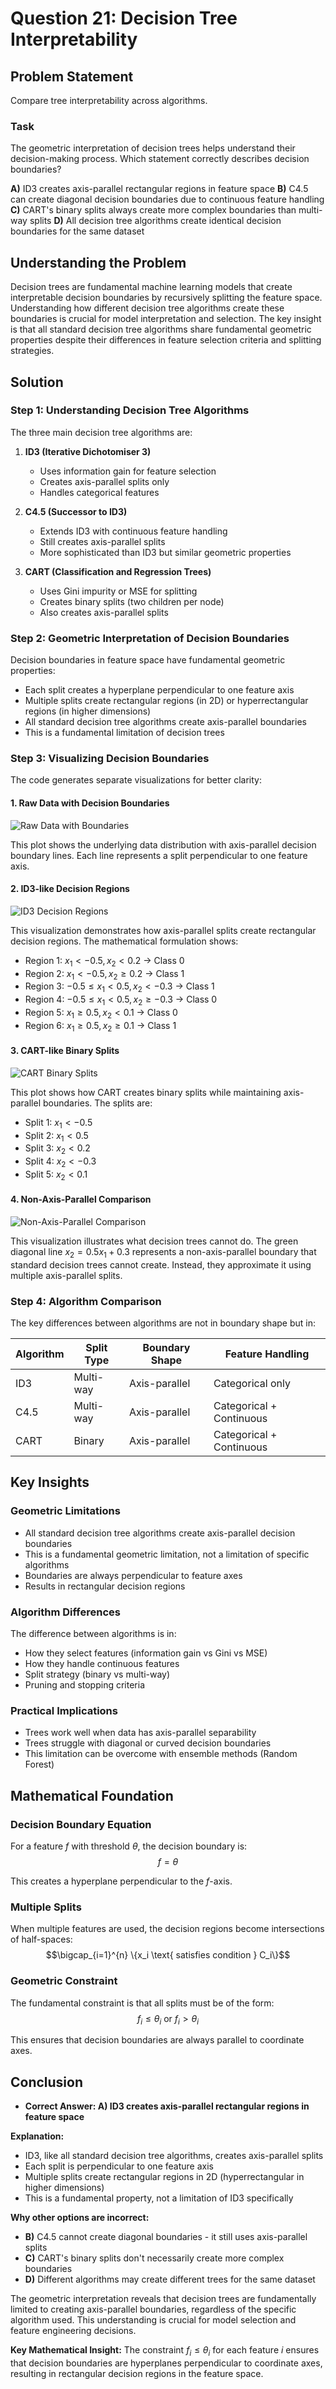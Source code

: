 # Question 21: Decision Tree Interpretability

## Problem Statement
Compare tree interpretability across algorithms.

### Task
The geometric interpretation of decision trees helps understand their decision-making process. Which statement correctly describes decision boundaries?

**A)** ID3 creates axis-parallel rectangular regions in feature space
**B)** C4.5 can create diagonal decision boundaries due to continuous feature handling  
**C)** CART's binary splits always create more complex boundaries than multi-way splits
**D)** All decision tree algorithms create identical decision boundaries for the same dataset

## Understanding the Problem
Decision trees are fundamental machine learning models that create interpretable decision boundaries by recursively splitting the feature space. Understanding how different decision tree algorithms create these boundaries is crucial for model interpretation and selection. The key insight is that all standard decision tree algorithms share fundamental geometric properties despite their differences in feature selection criteria and splitting strategies.

## Solution

### Step 1: Understanding Decision Tree Algorithms
The three main decision tree algorithms are:

1. **ID3 (Iterative Dichotomiser 3)**
   - Uses information gain for feature selection
   - Creates axis-parallel splits only
   - Handles categorical features

2. **C4.5 (Successor to ID3)**
   - Extends ID3 with continuous feature handling
   - Still creates axis-parallel splits
   - More sophisticated than ID3 but similar geometric properties

3. **CART (Classification and Regression Trees)**
   - Uses Gini impurity or MSE for splitting
   - Creates binary splits (two children per node)
   - Also creates axis-parallel splits

### Step 2: Geometric Interpretation of Decision Boundaries
Decision boundaries in feature space have fundamental geometric properties:

- Each split creates a hyperplane perpendicular to one feature axis
- Multiple splits create rectangular regions (in 2D) or hyperrectangular regions (in higher dimensions)
- All standard decision tree algorithms create axis-parallel boundaries
- This is a fundamental limitation of decision trees

### Step 3: Visualizing Decision Boundaries
The code generates separate visualizations for better clarity:

#### 1. Raw Data with Decision Boundaries
![Raw Data with Boundaries](../Images/L6_3_Quiz_21/raw_data_with_boundaries.png)

This plot shows the underlying data distribution with axis-parallel decision boundary lines. Each line represents a split perpendicular to one feature axis.

#### 2. ID3-like Decision Regions
![ID3 Decision Regions](../Images/L6_3_Quiz_21/id3_decision_regions.png)

This visualization demonstrates how axis-parallel splits create rectangular decision regions. The mathematical formulation shows:
- Region 1: $x_1 < -0.5, x_2 < 0.2$ → Class 0
- Region 2: $x_1 < -0.5, x_2 \geq 0.2$ → Class 1
- Region 3: $-0.5 \leq x_1 < 0.5, x_2 < -0.3$ → Class 1
- Region 4: $-0.5 \leq x_1 < 0.5, x_2 \geq -0.3$ → Class 0
- Region 5: $x_1 \geq 0.5, x_2 < 0.1$ → Class 0
- Region 6: $x_1 \geq 0.5, x_2 \geq 0.1$ → Class 1

#### 3. CART-like Binary Splits
![CART Binary Splits](../Images/L6_3_Quiz_21/cart_binary_splits.png)

This plot shows how CART creates binary splits while maintaining axis-parallel boundaries. The splits are:
- Split 1: $x_1 < -0.5$
- Split 2: $x_1 < 0.5$
- Split 3: $x_2 < 0.2$
- Split 4: $x_2 < -0.3$
- Split 5: $x_2 < 0.1$

#### 4. Non-Axis-Parallel Comparison
![Non-Axis-Parallel Comparison](../Images/L6_3_Quiz_21/non_axis_parallel_comparison.png)

This visualization illustrates what decision trees cannot do. The green diagonal line $x_2 = 0.5x_1 + 0.3$ represents a non-axis-parallel boundary that standard decision trees cannot create. Instead, they approximate it using multiple axis-parallel splits.

### Step 4: Algorithm Comparison
The key differences between algorithms are not in boundary shape but in:

| Algorithm | Split Type | Boundary Shape | Feature Handling |
|-----------|------------|----------------|------------------|
| ID3 | Multi-way | Axis-parallel | Categorical only |
| C4.5 | Multi-way | Axis-parallel | Categorical + Continuous |
| CART | Binary | Axis-parallel | Categorical + Continuous |

## Key Insights

### Geometric Limitations
- All standard decision tree algorithms create axis-parallel decision boundaries
- This is a fundamental geometric limitation, not a limitation of specific algorithms
- Boundaries are always perpendicular to feature axes
- Results in rectangular decision regions

### Algorithm Differences
The difference between algorithms is in:
- How they select features (information gain vs Gini vs MSE)
- How they handle continuous features
- Split strategy (binary vs multi-way)
- Pruning and stopping criteria

### Practical Implications
- Trees work well when data has axis-parallel separability
- Trees struggle with diagonal or curved decision boundaries
- This limitation can be overcome with ensemble methods (Random Forest)

## Mathematical Foundation

### Decision Boundary Equation
For a feature $f$ with threshold $\theta$, the decision boundary is:
$$f = \theta$$

This creates a hyperplane perpendicular to the $f$-axis.

### Multiple Splits
When multiple features are used, the decision regions become intersections of half-spaces:
$$\bigcap_{i=1}^{n} \{x_i \text{ satisfies condition } C_i\}$$

### Geometric Constraint
The fundamental constraint is that all splits must be of the form:
$$f_i \leq \theta_i \text{ or } f_i > \theta_i$$

This ensures that decision boundaries are always parallel to coordinate axes.

## Conclusion
- **Correct Answer: A) ID3 creates axis-parallel rectangular regions in feature space**

**Explanation:**
- ID3, like all standard decision tree algorithms, creates axis-parallel splits
- Each split is perpendicular to one feature axis
- Multiple splits create rectangular regions in 2D (hyperrectangular in higher dimensions)
- This is a fundamental property, not a limitation of ID3 specifically

**Why other options are incorrect:**
- **B)** C4.5 cannot create diagonal boundaries - it still uses axis-parallel splits
- **C)** CART's binary splits don't necessarily create more complex boundaries
- **D)** Different algorithms may create different trees for the same dataset

The geometric interpretation reveals that decision trees are fundamentally limited to creating axis-parallel boundaries, regardless of the specific algorithm used. This understanding is crucial for model selection and feature engineering decisions.

**Key Mathematical Insight:** The constraint $f_i \leq \theta_i$ for each feature $i$ ensures that decision boundaries are hyperplanes perpendicular to coordinate axes, resulting in rectangular decision regions in the feature space.
